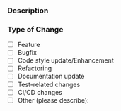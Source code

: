 ### Description

<!-- A clear and concise description of what this PR does. -->

### Type of Change

<!-- Please select option(s) that are relevant. -->

- [ ] Feature
- [ ] Bugfix
- [ ] Code style update/Enhancement
- [ ] Refactoring
- [ ] Documentation update
- [ ] Test-related changes
- [ ] CI/CD changes
- [ ] Other (please describe):